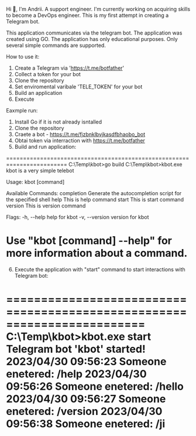 Hi 👋, I'm Andrii.
A support engineer.
I'm currently working on acquiring skills to become a DevOps engineer.
This is my first attempt in creating a Telegram bot.

This application communicates via the telegram bot.
The application was created using GO.
The application has only educational purposes.
Only several simple commands are supported.

How to use it:
1. Create a Telegram via 'https://t.me/botfather'
2. Collect a token for your bot
3. Clone the repository
4. Set enviromental varibale 'TELE_TOKEN' for your bot
5. Build an application
6. Execute

Eaxmple run:
1. Install Go if it is not already isntalled
2. Clone the repository
3. Craete a bot - https://t.me/fjzbnklbvjkasdfbhaobo_bot
4. Obtai token via interraction with https://t.me/botfather
5. Build and run application:

========================================================================
C:\Temp\kbot>go build
C:\Temp\kbot>kbot.exe
kbot is a very simple telebot

Usage:
  kbot [command]

Available Commands:
  completion  Generate the autocompletion script for the specified shell
  help        This is help command
  start       This is start command
  version     This is version command

Flags:
  -h, --help      help for kbot
  -v, --version   version for kbot

Use "kbot [command] --help" for more information about a command.
========================================================================

6. Execute the application with "start" command to start interactions with Telegram bot:

========================================================================
C:\Temp\kbot>kbot.exe start
Telegram bot 'kbot' started!
2023/04/30 09:56:23 Someone enetered: /help
2023/04/30 09:56:26 Someone enetered: /hello
2023/04/30 09:56:27 Someone enetered: /version
2023/04/30 09:56:38 Someone enetered: /ji
========================================================================
